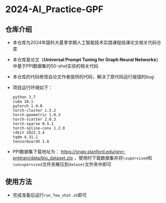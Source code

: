 # 2024-AI_Practice-GPF

## 仓库介绍

- 本仓库为2024年国科大夏季学期人工智能技术实践课程结课论文相关代码仓库

- 本仓库是论文《**Universal Prompt Tuning for Graph Neural Networks**》中基于PPI数据集的50-shot实验的相关代码

- 本仓库的代码修改自论文作者提供的代码，解决了原代码运行报错的bug

- 项目运行环境如下：

  ```
  python 3.7
  cuda 10.1
  pytorch 1.4.0
  torch-cluster 1.5.2
  torch-geometric 1.0.3
  torch-scatter 2.0.3
  torch-sparse 0.5.1
  torch-spline-conv 1.2.0
  rdkit 2022.3.4
  tqdm 4.31.1
  tensorboardX 1.6
  ```

- PPI数据集下载地址为： https://snap.stanford.edu/gnn-pretrain/data/bio_dataset.zip ，使用时下载数据集并将`\supervised`和`\unsupervised`文件夹解压到`dataset`文件夹中即可

## 使用方法

- 完成准备后运行`run_few_shot.sh`即可
